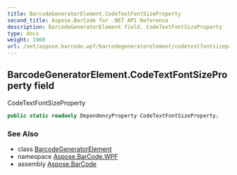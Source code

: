```yaml
---
title: BarcodeGeneratorElement.CodeTextFontSizeProperty
second_title: Aspose.BarCode for .NET API Reference
description: BarcodeGeneratorElement field. CodeTextFontSizeProperty
type: docs
weight: 1960
url: /net/aspose.barcode.wpf/barcodegeneratorelement/codetextfontsizeproperty/
---
```

## BarcodeGeneratorElement.CodeTextFontSizeProperty field

CodeTextFontSizeProperty

```csharp
public static readonly DependencyProperty CodeTextFontSizeProperty;
```

### See Also

* class [BarcodeGeneratorElement](../)
* namespace [Aspose.BarCode.WPF](../../../aspose.barcode.wpf/)
* assembly [Aspose.BarCode](../../../)


